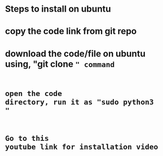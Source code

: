 # Steps to install on ubuntu

# copy the code link from git repo

# download the code/file on ubuntu using, "git clone <code link>" command

# open the code directory, run it as "sudo python3 <file>"

# Go to this youtube link for installation video 

# 
